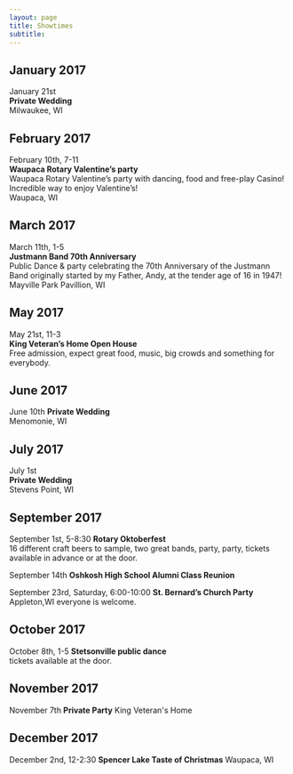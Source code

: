 ```yaml
---
layout: page
title: Showtimes
subtitle: 
---
```


## January 2017
January 21st  
**Private Wedding**  
Milwaukee, WI

## February 2017
February 10th, 7-11  
**Waupaca Rotary Valentine’s party**  
Waupaca Rotary Valentine’s party with dancing, food and free-play Casino! Incredible way to enjoy Valentine’s!  
Waupaca, WI

## March 2017
March 11th, 1-5  
**Justmann Band 70th Anniversary**   
Public Dance & party celebrating the 70th Anniversary of the Justmann Band originally started by my Father, Andy, at the tender age of 16 in 1947!  
Mayville Park Pavillion, WI

## May 2017
May 21st, 11-3  
**King Veteran’s Home Open House**   
Free admission, expect great food, music, big crowds and something for everybody.

## June 2017
June 10th
**Private Wedding**  
Menomonie, WI 

## July 2017
July 1st  
**Private Wedding**  
Stevens Point, WI 

## September 2017
September 1st, 5-8:30
**Rotary Oktoberfest**   
16 different craft beers to sample, two great bands, party, party, tickets available in advance or at the door.

September 14th
**Oshkosh High School Alumni Class Reunion**   

September 23rd, Saturday, 6:00-10:00 
**St. Bernard’s Church Party** 
Appleton,WI everyone is welcome.

## October 2017
October 8th, 1-5
**Stetsonville public dance**   
tickets available at the door.

## November 2017
November 7th
**Private Party**
King Veteran's Home

## December 2017
December 2nd, 12-2:30
**Spencer Lake Taste of Christmas**
Waupaca, WI
